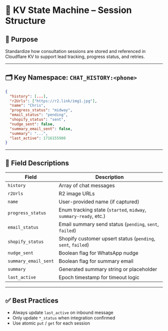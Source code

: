 # 🧠 KV State Machine – Session Structure

## 🧭 Purpose
Standardize how consultation sessions are stored and referenced in Cloudflare KV to support lead tracking, progress status, and retries.

---

## 🗂 Key Namespace: `CHAT_HISTORY:<phone>`

```json
{
  "history": [...],
  "r2Urls": ["https://r2.link/img1.jpg"],
  "name": "Chris",
  "progress_status": "midway",
  "email_status": "pending",
  "shopify_status": "sent",
  "nudge_sent": false,
  "summary_email_sent": false,
  "summary": "...",
  "last_active": 1716155900
}
```

---

## 🧩 Field Descriptions

| Field               | Description |
|--------------------|-------------|
| `history`           | Array of chat messages |
| `r2Urls`           | R2 image URLs |
| `name`             | User-provided name (if captured) |
| `progress_status`  | Enum tracking state (`started`, `midway`, `summary-ready`, etc.) |
| `email_status`     | Email summary send status (`pending`, `sent`, `failed`) |
| `shopify_status`   | Shopify customer upsert status (`pending`, `sent`, `failed`) |
| `nudge_sent`       | Boolean flag for WhatsApp nudge |
| `summary_email_sent` | Boolean flag for summary email |
| `summary`          | Generated summary string or placeholder |
| `last_active`      | Epoch timestamp for timeout logic |

---

## ✅ Best Practices

- Always update `last_active` on inbound message
- Only update `*_status` when integration confirmed
- Use atomic `put` / `get` for each session

